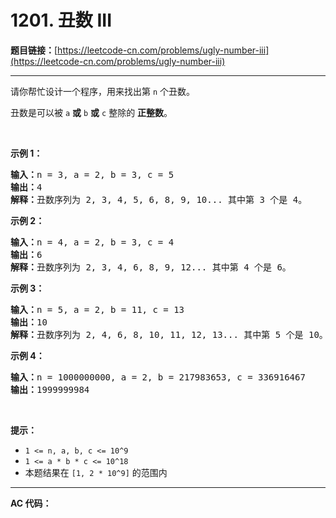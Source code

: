 # 1201. 丑数 III

**题目链接：**[https://leetcode-cn.com/problems/ugly-number-iii](https://leetcode-cn.com/problems/ugly-number-iii)

---

<div class="content__1Y2H">
 <div class="notranslate">
  <p>请你帮忙设计一个程序，用来找出第&nbsp;<code>n</code>&nbsp;个丑数。</p> 
  <p>丑数是可以被&nbsp;<code>a</code>&nbsp;<strong>或</strong>&nbsp;<code>b</code>&nbsp;<strong>或</strong> <code>c</code>&nbsp;整除的 <strong>正整数</strong>。</p> 
  <p>&nbsp;</p> 
  <p><strong>示例 1：</strong></p> 
  <pre class="language-text"><strong>输入：</strong>n = 3, a = 2, b = 3, c = 5
<strong>输出：</strong>4
<strong>解释：</strong>丑数序列为 2, 3, 4, 5, 6, 8, 9, 10... 其中第 3 个是 4。</pre> 
  <p><strong>示例 2：</strong></p> 
  <pre class="language-text"><strong>输入：</strong>n = 4, a = 2, b = 3, c = 4
<strong>输出：</strong>6
<strong>解释：</strong>丑数序列为 2, 3, 4, 6, 8, 9, 12... 其中第 4 个是 6。
</pre> 
  <p><strong>示例 3：</strong></p> 
  <pre class="language-text"><strong>输入：</strong>n = 5, a = 2, b = 11, c = 13
<strong>输出：</strong>10
<strong>解释：</strong>丑数序列为 2, 4, 6, 8, 10, 11, 12, 13... 其中第 5 个是 10。
</pre> 
  <p><strong>示例 4：</strong></p> 
  <pre class="language-text"><strong>输入：</strong>n = 1000000000, a = 2, b = 217983653, c = 336916467
<strong>输出：</strong>1999999984
</pre> 
  <p>&nbsp;</p> 
  <p><strong>提示：</strong></p> 
  <ul> 
   <li><code>1 &lt;= n, a, b, c &lt;= 10^9</code></li> 
   <li><code>1 &lt;= a * b * c &lt;= 10^18</code></li> 
   <li>本题结果在&nbsp;<code>[1,&nbsp;2 * 10^9]</code>&nbsp;的范围内</li> 
  </ul> 
 </div>
</div>

---

**AC 代码：**

```java

```